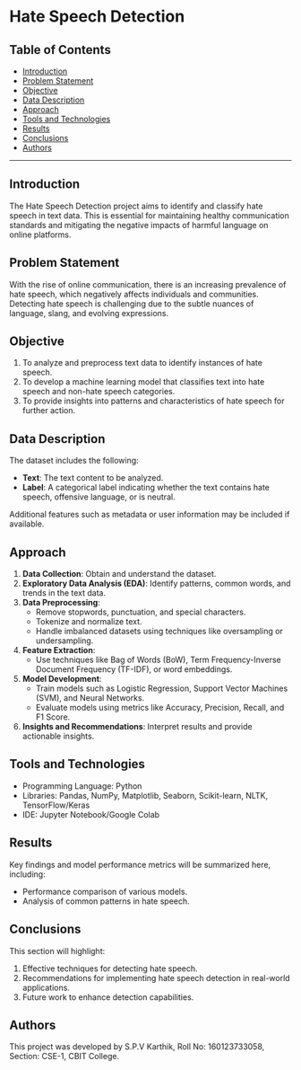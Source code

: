 # Hate Speech Detection

## Table of Contents
- [Introduction](#introduction)
- [Problem Statement](#problem-statement)
- [Objective](#objective)
- [Data Description](#data-description)
- [Approach](#approach)
- [Tools and Technologies](#tools-and-technologies)
- [Results](#results)
- [Conclusions](#conclusions)
- [Authors](#authors)

---

## Introduction
The Hate Speech Detection project aims to identify and classify hate speech in text data. This is essential for maintaining healthy communication standards and mitigating the negative impacts of harmful language on online platforms.

## Problem Statement
With the rise of online communication, there is an increasing prevalence of hate speech, which negatively affects individuals and communities. Detecting hate speech is challenging due to the subtle nuances of language, slang, and evolving expressions.

## Objective
1. To analyze and preprocess text data to identify instances of hate speech.
2. To develop a machine learning model that classifies text into hate speech and non-hate speech categories.
3. To provide insights into patterns and characteristics of hate speech for further action.

## Data Description
The dataset includes the following:
- **Text**: The text content to be analyzed.
- **Label**: A categorical label indicating whether the text contains hate speech, offensive language, or is neutral.

Additional features such as metadata or user information may be included if available.

## Approach
1. **Data Collection**: Obtain and understand the dataset.
2. **Exploratory Data Analysis (EDA)**: Identify patterns, common words, and trends in the text data.
3. **Data Preprocessing**:
   - Remove stopwords, punctuation, and special characters.
   - Tokenize and normalize text.
   - Handle imbalanced datasets using techniques like oversampling or undersampling.
4. **Feature Extraction**:
   - Use techniques like Bag of Words (BoW), Term Frequency-Inverse Document Frequency (TF-IDF), or word embeddings.
5. **Model Development**:
   - Train models such as Logistic Regression, Support Vector Machines (SVM), and Neural Networks.
   - Evaluate models using metrics like Accuracy, Precision, Recall, and F1 Score.
6. **Insights and Recommendations**: Interpret results and provide actionable insights.

## Tools and Technologies
- Programming Language: Python
- Libraries: Pandas, NumPy, Matplotlib, Seaborn, Scikit-learn, NLTK, TensorFlow/Keras
- IDE: Jupyter Notebook/Google Colab

## Results
Key findings and model performance metrics will be summarized here, including:
- Performance comparison of various models.
- Analysis of common patterns in hate speech.

## Conclusions
This section will highlight:
1. Effective techniques for detecting hate speech.
2. Recommendations for implementing hate speech detection in real-world applications.
3. Future work to enhance detection capabilities.

## Authors
This project was developed by S.P.V Karthik, Roll No: 160123733058, Section: CSE-1, CBIT College.

